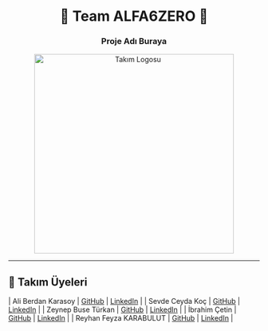 <h1 align="center">🚀 Team ALFA6ZERO 🚀</h1>
<h3 align="center">Proje Adı Buraya</h3>

<p align="center">
  <img src="https://i.imgur.com/ZHH28tk.png" alt="Takım Logosu" width="400"/>
</p>

---

## 👥 Takım Üyeleri

| Ali Berdan Karasoy | [GitHub](https://github.com/aliberdankrsy) | [LinkedIn]([https://linkedin.com/in/kullanici1](https://tr.linkedin.com/in/ali-berdan-karasoy-181a34276)) |
| Sevde Ceyda Koç | [GitHub](https://github.com/sevdeceydaakoc) | [LinkedIn](https://linkedin.com/in/kullanici2) |
| Zeynep Buse Türkan | [GitHub](https://github.com/zturkan) | [LinkedIn](https://linkedin.com/in/kullanici3) |
| İbrahim Çetin | [GitHub](https://github.com/IBRAHIMMCETIN) | [LinkedIn](https://linkedin.com/in/kullanici4) |
| Reyhan Feyza KARABULUT | [GitHub](https://github.com/feyza-01) | [LinkedIn](https://linkedin.com/in/kullanici4) |
